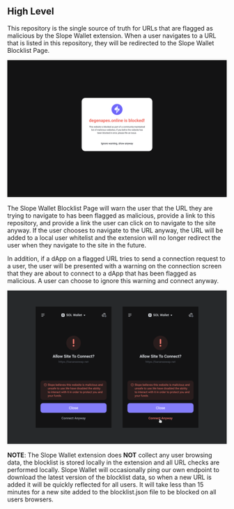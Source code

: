 ## High Level

This repository is the single source of truth for URLs that are flagged as malicious by the Slope Wallet extension. When a user navigates to a URL that is listed in this repository, they will be redirected to the Slope Wallet Blocklist Page.

![Slope Blocklist Redirect Warning](./images/redirect-warning.png)

The Slope Wallet Blocklist Page will warn the user that the URL they are trying to navigate to has been flagged as malicious, provide a link to this repository, and provide a link the user can click on to navigate to the site anyway. If the user chooses to navigate to the URL anyway, the URL will be added to a local user whitelist and the extension will no longer redirect the user when they navigate to the site in the future.

In addition, if a dApp on a flagged URL tries to send a connection request to a user, the user will be presented with a warning on the connection screen that they are about to connect to a dApp that has been flagged as malicious. A user can choose to ignore this warning and connect anyway.

![Slope Blocklist Connect Warning](./images/connect-warning.png)

**NOTE**: The Slope Wallet extension does **NOT** collect any user browsing data, the blocklist is stored locally in the extension and all URL checks are performed locally. Slope Wallet will occasionally ping our own endpoint to download the latest version of the blocklist data, so when a new URL is added it will be quickly reflected for all users. It will take less than 15 minutes for a new site added to the blocklist.json file to be blocked on all users browsers.